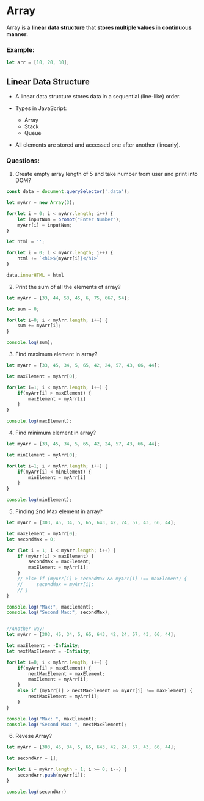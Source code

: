 # Array
Array is a **linear data structure** that **stores multiple values** in **continuous manner**.

### Example:
```js
let arr = [10, 20, 30];
```

## Linear Data Structure

* A linear data structure stores data in a sequential (line-like) order.

* Types in JavaScript:
    * Array
    * Stack
    * Queue

* All elements are stored and accessed one after another (linearly).


### Questions:

1. Create empty array length of 5 and take number from user and print into DOM?
```js
const data = document.querySelector('.data');

let myArr = new Array(3);

for(let i = 0; i < myArr.length; i++) {
    let inputNum = prompt("Enter Number");
    myArr[i] = inputNum;
}

let html = '';

for(let i = 0; i < myArr.length; i++) {
    html += `<h1>${myArr[i]}</h1>`
}

data.innerHTML = html

```

2. Print the sum of all the elements of array?
```js
let myArr = [33, 44, 53, 45, 6, 75, 667, 54];

let sum = 0;

for(let i=0; i < myArr.length; i++) {
    sum += myArr[i];
}

console.log(sum);
```

3. Find maximum element in array?
```js
let myArr = [33, 45, 34, 5, 65, 42, 24, 57, 43, 66, 44];

let maxElement = myArr[0];

for(let i=1; i < myArr.length; i++) {
    if(myArr[i] > maxElement) {
        maxElement = myArr[i]
    }
}

console.log(maxElement);
```

4. Find minimum element in array?
```js
let myArr = [33, 45, 34, 5, 65, 42, 24, 57, 43, 66, 44];

let minElement = myArr[0];

for(let i=1; i < myArr.length; i++) {
    if(myArr[i] < minElement) {
        minElement = myArr[i]
    }
}

console.log(minElement);
```

5. Finding 2nd Max element in array?
```js
let myArr = [303, 45, 34, 5, 65, 643, 42, 24, 57, 43, 66, 44];

let maxElement = myArr[0];
let secondMax = 0;

for (let i = 1; i < myArr.length; i++) {
    if (myArr[i] > maxElement) {
        secondMax = maxElement;
        maxElement = myArr[i];
    } 
    // else if (myArr[i] > secondMax && myArr[i] !== maxElement) {
    //     secondMax = myArr[i];
    // }
}

console.log("Max:", maxElement);
console.log("Second Max:", secondMax);


//Another way:
let myArr = [303, 45, 34, 5, 65, 643, 42, 24, 57, 43, 66, 44];

let maxElement = -Infinity;
let nextMaxElement = -Infinity;

for(let i=0; i < myArr.length; i++) {
    if(myArr[i] > maxElement) {
        nextMaxElement = maxElement;
        maxElement = myArr[i];
    }
    else if (myArr[i] > nextMaxElement && myArr[i] !== maxElement) {
        nextMaxElement = myArr[i];
    }
}

console.log("Max: ", maxElement);
console.log("Second Max: ", nextMaxElement);
```

6. Revese Array?
```js
let myArr = [303, 45, 34, 5, 65, 643, 42, 24, 57, 43, 66, 44];

let secondArr = [];

for(let i = myArr.length - 1; i >= 0; i--) {
    secondArr.push(myArr[i]);
}

console.log(secondArr)
```